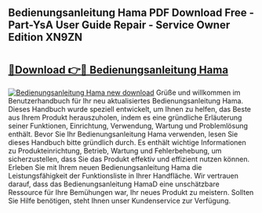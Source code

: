 ## Bedienungsanleitung Hama PDF Download Free - Part-YsA User Guide Repair - Service Owner Edition XN9ZN

# <h2><a href="http://df5rgj3.blite.top/?on=Bedienungsanleitung+Hama">🔗Download 👉🔴 Bedienungsanleitung Hama</a></h2>

[![Bedienungsanleitung Hama new download](https://i.imgur.com/lujVjoI.png)](http://df5rgj3.blite.top/?on=Bedienungsanleitung+Hama)
Grüße und willkommen im Benutzerhandbuch für Ihr neu aktualisiertes Bedienungsanleitung Hama. Dieses Handbuch wurde speziell entwickelt, um Ihnen zu helfen, das Beste aus Ihrem Produkt herauszuholen, indem es eine gründliche Erläuterung seiner Funktionen, Einrichtung, Verwendung, Wartung und Problemlösung enthält. Bevor Sie Ihr Bedienungsanleitung Hama verwenden, lesen Sie dieses Handbuch bitte gründlich durch. Es enthält wichtige Informationen zu Produkteinrichtung, Betrieb, Wartung und Fehlerbehebung, um sicherzustellen, dass Sie das Produkt effektiv und effizient nutzen können. Erleben Sie mit Ihrem neuen Bedienungsanleitung Hama die Leistungsfähigkeit der Funktionsliste in Ihrer Handfläche. Wir vertrauen darauf, dass das Bedienungsanleitung HamaD eine unschätzbare Ressource für Ihre Bemühungen war, Ihr neues Produkt zu meistern. Sollten Sie Hilfe benötigen, steht Ihnen unser Kundenservice zur Verfügung.
